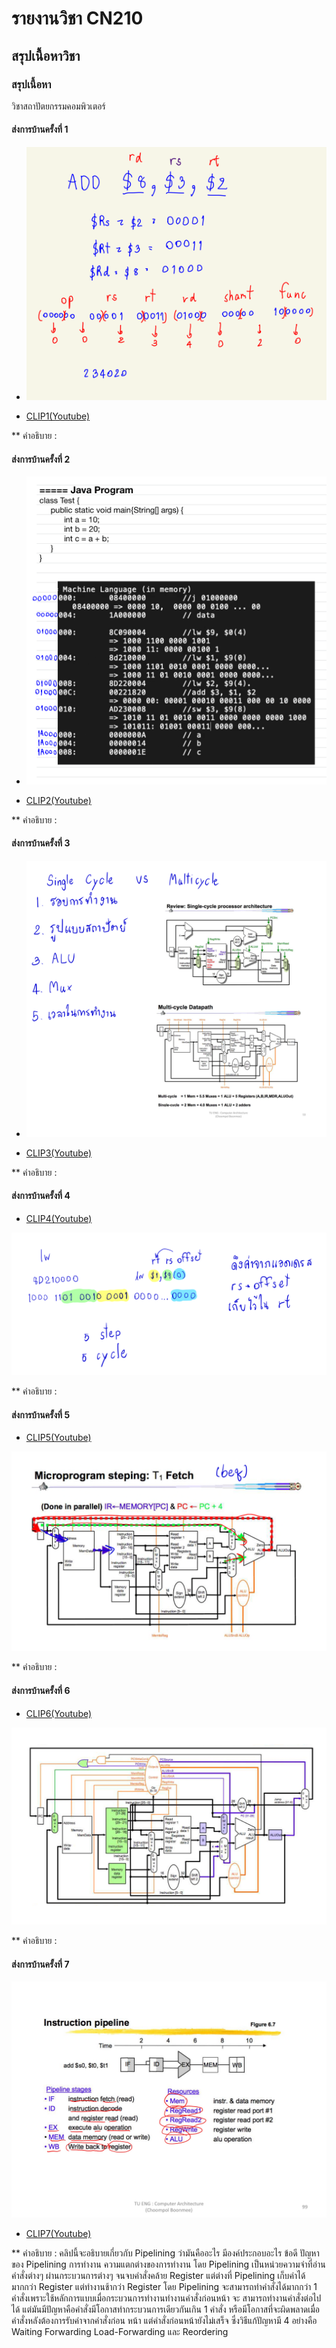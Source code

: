 # รายงานวิชา CN210

## สรุปเนื้อหาวิชา

### สรุปเนื้อหา
วิชาสถาปัตยกรรมคอมพิวเตอร์

#### ส่งการบ้านครั้งที่ 1
  * ![](Clip1.png)

  * [CLIP1(Youtube)](https://youtu.be/qxfaD4DFBt8)
    
  ** คำอธิบาย :
  
#### ส่งการบ้านครั้งที่ 2

  * ![](Clip2.png)
  
  * [CLIP2(Youtube)](https://youtu.be/QzaD13TMT6o)
  
  ** คำอธิบาย :
  
#### ส่งการบ้านครั้งที่ 3

  * ![](Clip3.png)
  
  * [CLIP3(Youtube)](https://youtu.be/hyol9zuLm_Q)
  
  ** คำอธิบาย :
  
#### ส่งการบ้านครั้งที่ 4

  * [CLIP4(Youtube)](https://youtu.be/hsoW6MwFPeI)
  
  ![](Clip4.png)
  
  ** คำอธิบาย :
  
#### ส่งการบ้านครั้งที่ 5

  * [CLIP5(Youtube)](https://youtu.be/LtYXk1vCkGU)
  
  ![](Clip5.png)
  
  ** คำอธิบาย :
  
#### ส่งการบ้านครั้งที่ 6

  * [CLIP6(Youtube)](https://youtu.be/pyeTy94TIKw)
  
  ![](Clip6.png)
  
  ** คำอธิบาย :
  
  #### ส่งการบ้านครั้งที่ 7
 
  ![](Clip7.jpg)
  
   * [CLIP7(Youtube)](https://youtu.be/YiI7OqvRDE0)
  
  ** คำอธิบาย : คลิปนี้จะอธิบายเกี่ยวกับ Pipelining ว่ามันคืออะไร มีองค์ประกอบอะไร ข้อดี ปัญหาของ Pipelining การทำงาน ความแตกต่างของการทำงาน
               โดย Pipelining เป็นหน่วยความจำที่อ่านคำสั่งต่างๆ ผ่านกระบวนการต่างๆ จนจบคำสั่งคล้าย Register แต่ต่างที่ Pipelining เก็บค่าได้มากกว่า Register 
               แต่ทำงานช้ากว่า Register โดย Pipelining จะสามารถทำคำสั่งได้มากกว่า 1 คำสั่งเพราะใช้หลักการแบบเมื่อกระบวนการทำงานทำงานคำสั่งก่อนหน้า จะ
               สามารถทำงานคำสั่งต่อไปได้ แต่มันมีปัญหาคือคำสั่งมีโอกาสทำกระบวนการเดียวกันเกิน 1 คำสั่ง หรือมีโอกาสที่จะผิดพลาดเมื่อคำสั่งหลังต้องการรับค่าจากคำสั่งก่อน
               หน้า แต่คำสั่งก่อนหน้ายังไม่เสร็จ ซึ่งวิธีแก้ปัญหามี 4 อย่างคือ Waiting Forwarding Load-Forwarding และ Reordering
